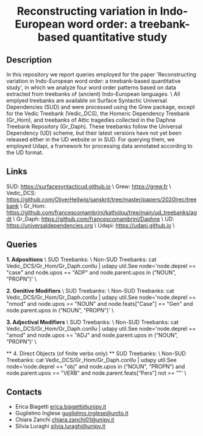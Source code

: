 <div align="center">
 
# Reconstructing variation in Indo-European word order: a treebank-based quantitative study

</div>

## Description

In this repository we report queries employed for the paper 'Reconstructing variation in Indo-European word order: a treebank-based quantitative study', in which we analyze four word order patterns based on data extracted from treebanks of (ancient) Indo-European languages. \\
All emplyed treebanks are available on Surface Syntactic Universal Dependencies (SUD) and were processed using the Grew package, except for the Vedic Treebank (Vedic_DCS), the Homeric Dependency Treebank (Gr_Hom), and treebanks of Attic tragedies collected in the Daphne Treebank Repository (Gr_Daph). These treebanks follow the Universal Dependency (UD) scheme, but their latest versions have not yet been released either in the UD website or in SUD. For querying them, we employed Udapi, a framework for processing data annotated according to the UD format.

## Links

SUD: https://surfacesyntacticud.github.io \\
Grew: https://grew.fr \\
Vedic_DCS: https://github.com/OliverHellwig/sanskrit/tree/master/papers/2020lrec/treebank \\
Gr_Hom: https://github.com/francescomambrini/katholou/tree/main/ud_treebanks/agdt \\
Gr_Daph: https://github.com/francescomambrini/Daphne \\
UD: https://universaldependencies.org \\
Udapi: https://udapi.github.io \\

## Queries

**1. Adpositions** \\
SUD Treebanks: \\
Non-SUD Treebanks: cat Vedic_DCS/Gr_Hom/Gr_Daph.conllu | udapy util.See node='node.deprel == "case" and node.upos == "ADP" and node.parent.upos in (“NOUN”, “PROPN”)' \\

**2. Genitive Modifiers** \\
SUD Treebanks: \\
Non-SUD Treebanks: cat Vedic_DCS/Gr_Hom/Gr_Daph.conllu | udapy util.See node='node.deprel == "nmod" and node.upos == "NOUN" and node.feats["Case"] == "Gen" and node.parent.upos in (“NOUN”, “PROPN”)' \\

**3. Adjectival Modifiers** \\
SUD Treebanks: \\
Non-SUD Treebanks: cat Vedic_DCS/Gr_Hom/Gr_Daph.conllu | udapy util.See node='node.deprel == "amod" and node.upos == "ADJ" and node.parent.upos in (“NOUN”, “PROPN”)' \\

** 4. Direct Objects (of finite verbs only) **
SUD Treebanks: \\
Non-SUD Treebanks: cat Vedic_DCS/Gr_Hom/Gr_Daph.conllu | udapy util.See node='node.deprel == "obj" and node.upos in (“NOUN”, “PROPN”) and node.parent.upos == "VERB" and node.parent.feats[“Pers”] not == ""' \\

## Contacts

- Erica Biagetti erica.biagetti@unipv.it
- Guglielmo Inglese guglielmo.inglese@unito.it
- Chiara Zanchi chiara.zanchi01@unipv.it
- Silvia Luraghi silvia.luraghi@unipv.it


